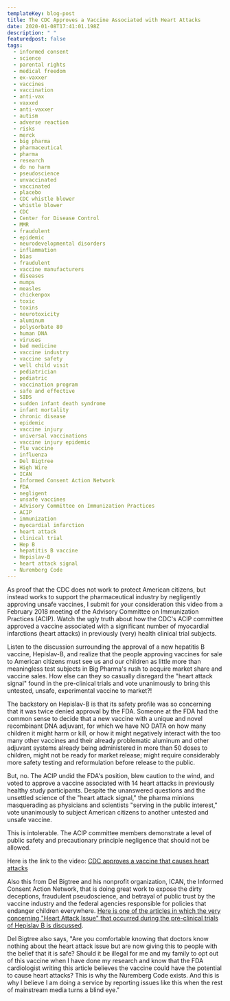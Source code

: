 ```yaml
---
templateKey: blog-post
title: The CDC Approves a Vaccine Associated with Heart Attacks
date: 2020-01-08T17:41:01.198Z
description: " "
featuredpost: false
tags:
  - informed consent
  - science
  - parental rights
  - medical freedom
  - ex-vaxxer
  - vaccines
  - vaccination
  - anti-vax
  - vaxxed
  - anti-vaxxer
  - autism
  - adverse reaction
  - risks
  - merck
  - big pharma
  - pharmaceutical
  - pharma
  - research
  - do no harm
  - pseudoscience
  - unvaccinated
  - vaccinated
  - placebo
  - CDC whistle blower
  - whistle blower
  - CDC
  - Center for Disease Control
  - MMR
  - fraudulent
  - epidemic
  - neurodevelopmental disorders
  - inflammation
  - bias
  - fraudulent
  - vaccine manufacturers
  - diseases
  - mumps
  - measles
  - chickenpox
  - toxic
  - toxins
  - neurotoxicity
  - aluminum
  - polysorbate 80
  - human DNA
  - viruses
  - bad medicine
  - vaccine industry
  - vaccine safety
  - well child visit
  - pediatrician
  - pediatric
  - vaccination program
  - safe and effective
  - SIDS
  - sudden infant death syndrome
  - infant mortality
  - chronic disease
  - epidemic
  - vaccine injury
  - universal vaccinations
  - vaccine injury epidemic
  - flu vaccine
  - influenza
  - Del Bigtree
  - High Wire
  - ICAN
  - Informed Consent Action Network
  - FDA
  - negligent
  - unsafe vaccines
  - Advisory Committee on Immunization Practices
  - ACIP
  - immunization
  - myocardial infarction
  - heart attack
  - clinical trial
  - Hep B
  - hepatitis B vaccine
  - Hepislav-B
  - heart attack signal
  - Nuremberg Code
---
```

As proof that the CDC does not work to protect American citizens, but instead works to support the pharmaceutical industry by negligently approving unsafe vaccines, I submit for your consideration this video from a February 2018 meeting of the Advisory Committee on Immunization Practices (ACIP). Watch the ugly truth about how the CDC's ACIP committee approved a vaccine associated with a significant number of myocardial infarctions (heart attacks) in previously (very) health clinical trial subjects.

Listen to the discussion surrounding the approval of a new hepatitis B vaccine, Hepislav-B, and realize that the people approving vaccines for sale to American citizens must see us and our children as little more than meaningless test subjects in Big Pharma's rush to acquire market share and vaccine sales. How else can they so casually disregard the "heart attack signal" found in the pre-clinical trials and vote unanimously to bring this untested, unsafe, experimental vaccine to market?!

The backstory on Hepislav-B is that its safety profile was so concerning that it was twice denied approval by the FDA. Someone at the FDA had the common sense to decide that a new vaccine with a unique and novel recombinant DNA adjuvant, for which we have NO DATA on how many children it might harm or kill, or how it might negatively interact with the too many other vaccines and their already problematic aluminum and other adjuvant systems already being administered in more than 50 doses to children, might not be ready for market release; might require considerably more safety testing and reformulation before release to the public.

But, no. The ACIP undid the FDA's position, blew caution to the wind, and voted to approve a vaccine associated with 14 heart attacks in previously healthy study participants. Despite the unanswered questions and the unsettled science of the "heart attack signal," the pharma minions masquerading as physicians and scientists "serving in the public interest," vote unanimously to subject American citizens to another untested and unsafe vaccine.

This is intolerable. The ACIP committee members demonstrate a level of public safety and precautionary principle negligence that should not be allowed.

Here is the link to the video: <!--StartFragment-->[CDC approves a vaccine that causes heart attacks](https://www.youtube.com/watch?time_continue=46&v=FyHcaiActqY&feature=emb_logo&fbclid=IwAR35XMZ3D1AufZ07zbetJro53xG5IZEGD_ABwq13GgJcEVSIitcdf0Ct5Dc)



<!--EndFragment-->

Also this from Del Bigtree and his nonprofit organization, ICAN, the Informed Consent Action Network, that is doing great work to expose the dirty deceptions, fraudulent pseudoscience, and betrayal of public trust by the vaccine industry and the federal agencies responsible for policies that endanger children everywhere. <!--StartFragment-->[Here is one of the articles in which the very concerning "Heart Attack Issue" that occurred during the pre-clinical trials of Hepislav B is discussed](https://www.statnews.com/2017/08/04/dynavax-hepatitis-vaccine/?fbclid=IwAR3Z-2Cjp3a1xLWasr4ADSkwaV5zRSn6jMTwbi8KcRNWu7d34K9CGWw3o7M).

<!--EndFragment-->

Del Bigtree also says, "Are you comfortable knowing that doctors know nothing about the heart attack issue but are now giving this to people with the belief that it is safe? Should it be illegal for me and my family to opt out of this vaccine when I have done my research and know that the FDA cardiologist writing this article believes the vaccine could have the potential to cause heart attacks? This is why the Nuremberg Code exists. And this is why I believe I am doing a service by reporting issues like this when the rest of mainstream media turns a blind eye."
